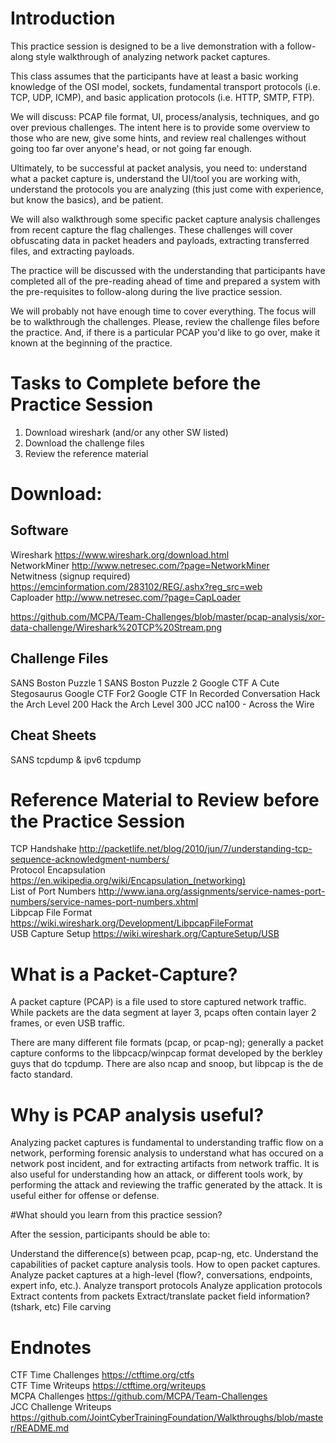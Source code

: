 # Introduction

This practice session is designed to be a live demonstration with a follow-along style walkthrough of analyzing network packet captures.  

This class assumes that the participants have at least a basic working knowledge of the OSI model, sockets, fundamental transport protocols (i.e. TCP, UDP, ICMP), and basic application protocols (i.e. HTTP, SMTP, FTP).

We will discuss: PCAP file format, UI, process/analysis, techniques, and go over previous challenges.  The intent here is to provide some overview to those who are new, give some hints, and review real challenges without going too far over anyone's head, or not going far enough.

Ultimately, to be successful at packet analysis, you need to: understand what a packet capture is, understand the UI/tool you are working with, understand the protocols you are analyzing (this just come with experience, but know the basics), and be patient.

We will also walkthrough some specific packet capture analysis challenges from recent capture the flag challenges.  These challenges will cover obfuscating data in packet headers and payloads, extracting transferred files, and extracting payloads.

The practice will be discussed with the understanding that participants have completed all of the pre-reading ahead of time and prepared a system with the pre-requisites to follow-along during the live practice session.

We will probably not have enough time to cover everything.  The focus will be to walkthrough the challenges.  Please, review the challenge files before the practice.  And, if there is a particular PCAP you'd like to go over, make it known at the beginning of the practice.

# Tasks to Complete before the Practice Session

1. Download wireshark (and/or any other SW listed)
2. Download the challenge files
3. Review the reference material

# Download:
## Software
Wireshark <https://www.wireshark.org/download.html>  
NetworkMiner <http://www.netresec.com/?page=NetworkMiner>  
Netwitness (signup required) <https://emcinformation.com/283102/REG/.ashx?reg_src=web>  
Caploader <http://www.netresec.com/?page=CapLoader>  

<https://github.com/MCPA/Team-Challenges/blob/master/pcap-analysis/xor-data-challenge/Wireshark%20TCP%20Stream.png>  

## Challenge Files
SANS Boston Puzzle 1
SANS Boston Puzzle 2
Google CTF A Cute Stegosaurus
Google CTF For2
Google CTF In Recorded Conversation
Hack the Arch Level 200
Hack the Arch Level 300
JCC na100 - Across the Wire

## Cheat Sheets
SANS tcpdump & ipv6 tcpdump

# Reference Material to Review before the Practice Session

TCP Handshake <http://packetlife.net/blog/2010/jun/7/understanding-tcp-sequence-acknowledgment-numbers/>  
Protocol Encapsulation <https://en.wikipedia.org/wiki/Encapsulation_(networking)>  
List of Port Numbers <http://www.iana.org/assignments/service-names-port-numbers/service-names-port-numbers.xhtml>  
Libpcap File Format <https://wiki.wireshark.org/Development/LibpcapFileFormat>  
USB Capture Setup <https://wiki.wireshark.org/CaptureSetup/USB>  

# What is a Packet-Capture?

A packet capture (PCAP) is a file used to store captured network traffic.  While packets are the data segment at layer 3, pcaps often contain layer 2 frames, or even USB traffic.  

There are many different file formats (pcap, or pcap-ng); generally a packet capture conforms to the libpcacp/winpcap format developed by the berkley guys that do tcpdump.  There are also ncap and snoop, but libpcap is the de facto standard.

# Why is PCAP analysis useful?

Analyzing packet captures is fundamental to understanding traffic flow on a network, performing forensic analysis to understand what has occured on a network post incident, and for extracting artifacts from network traffic.  It is also useful for understanding how an attack, or different tools work, by performing the attack and reviewing the traffic generated by the attack.  It is useful either for offense or defense.

#What should you learn from this practice session?

After the session, participants should be able to:

Understand the difference(s) between pcap, pcap-ng, etc.
Understand the capabilities of packet capture analysis tools.
How to open packet captures.
Analyze packet captures at a high-level (flow?, conversations, endpoints, expert info, etc.).
Analyze transport protocols
Analyze application protocols
Extract contents from packets
Extract/translate packet field information? (tshark, etc)
File carving

# Endnotes
CTF Time Challenges <https://ctftime.org/ctfs>  
CTF Time Writeups <https://ctftime.org/writeups>  
MCPA Challenges <https://github.com/MCPA/Team-Challenges>  
JCC Challenge Writeups <https://github.com/JointCyberTrainingFoundation/Walkthroughs/blob/master/README.md>  
